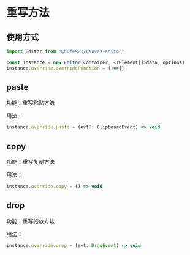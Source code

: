 # 重写方法

## 使用方式

```javascript
import Editor from "@hufe921/canvas-editor"

const instance = new Editor(container, <IElement[]>data, options)
instance.override.overrideFunction = ()=>{}
```

## paste

功能：重写粘贴方法

用法：

```javascript
instance.override.paste = (evt?: ClipboardEvent) => void
```

## copy

功能：重写复制方法

用法：

```javascript
instance.override.copy = () => void
```

## drop

功能：重写拖放方法

用法：

```javascript
instance.override.drop = (evt: DragEvent) => void
```
